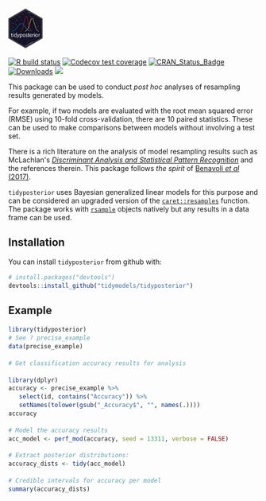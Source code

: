 

#  <img src="tidyposterior_hex.png" align="center" height = "80px" align = "middle"/> 


[![R build status](https://github.com/tidymodels/tidyposterior/workflows/R-CMD-check/badge.svg)](https://github.com/tidymodels/tidyposterior/actions)
[![Codecov test coverage](https://codecov.io/gh/tidymodels/tidyposterior/branch/master/graph/badge.svg)](https://codecov.io/gh/tidymodels/tidyposterior?branch=master)
[![CRAN_Status_Badge](http://www.r-pkg.org/badges/version/tidyposterior)](http://cran.r-project.org/web/packages/tidyposterior)
[![Downloads](http://cranlogs.r-pkg.org/badges/tidyposterior)](http://cran.rstudio.com/package=tidyposterior)
![](https://img.shields.io/badge/lifecycle-maturing-blue.svg)

This package can be used to conduct _post hoc_ analyses of resampling results generated by models. 

For example, if two models are evaluated with the root mean squared error (RMSE) using 10-fold cross-validation, there are 10 paired statistics. These can be used to make comparisons between models without involving a test set. 

There is a rich literature on the analysis of model resampling results such as McLachlan's [_Discriminant Analysis and Statistical Pattern Recognition_](https://books.google.com/books?id=O_qHDLaWpDUC&lpg=PR7&ots=6GJnIREXZM&dq=%22Discriminant%20Analysis%20and%20Statistical%20Pattern%20Recognition%22&lr&pg=PR7#v=onepage&q=%22Discriminant%20Analysis%20and%20Statistical%20Pattern%20Recognition%22&f=false) and the references therein. This package follows _the spirit_ of [Benavoli _et al_ (2017)](http://people.idsia.ch/~marco/papers/2017jmlr-tests.pdf). 

`tidyposterior` uses Bayesian generalized linear models for this purpose and can be considered an upgraded version of the [`caret::resamples`](https://topepo.github.io/caret/model-training-and-tuning.html#exploring-and-comparing-resampling-distributions) function. The package works with [`rsample`](https://tidymodels.github.io/rsample/index.html) objects natively but any results in a data frame can be used. 

## Installation

You can install `tidyposterior` from github with:

``` r
# install.packages("devtools")
devtools::install_github("tidymodels/tidyposterior")
```

## Example

``` r
library(tidyposterior)
# See ? precise_example
data(precise_example)

# Get classification accuracy results for analysis

library(dplyr)
accuracy <- precise_example %>%
   select(id, contains("Accuracy")) %>%
   setNames(tolower(gsub("_Accuracy$", "", names(.)))) 
accuracy

# Model the accuracy results
acc_model <- perf_mod(accuracy, seed = 13311, verbose = FALSE)   

# Extract posterior distributions:
accuracy_dists <- tidy(acc_model)

# Credible intervals for accuracy per model
summary(accuracy_dists)
```
